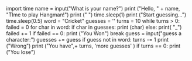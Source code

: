 import time
name = input("What is your name?")
print ("Hello, " + name, "TIme to play Hangman!")
print (" ")
time.sleep(1)
print ("Start guessing...")
time.sleep(0.5)
word = "Cricket"
guesses = ''
turns = 10
while turns > 0:
    failed = 0
    for char in word:
        if char in guesses:
            print (char)
        else:
            print( "_")
            failed += 1
    if failed == 0:
        print ("You Won")
        break
    guess = input("guess a character:")
    guesses += guess
    if guess not in word:
        turns -= 1
        print ("Wrong")
        print ("You have",+ turns, 'more guesses' )
    if turns == 0:
        print ("You lose")

